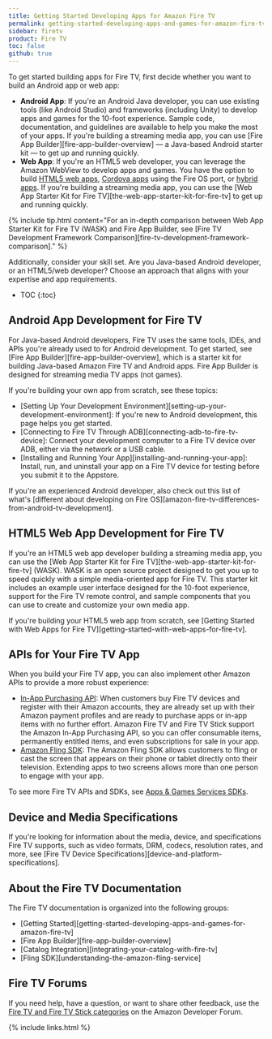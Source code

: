 ```yaml
---
title: Getting Started Developing Apps for Amazon Fire TV
permalink: getting-started-developing-apps-and-games-for-amazon-fire-tv.html
sidebar: firetv
product: Fire TV
toc: false
github: true
---
```


To get started building apps for Fire TV, first decide whether you want to build an Android app or web app:

*  **Android App**: If you're an Android Java developer, you can use existing tools (like Android Studio) and frameworks (including Unity) to develop apps and games for the 10-foot experience. Sample code, documentation, and guidelines are available to help you make the most of your apps. If you're building a streaming media app, you can use [Fire App Builder][fire-app-builder-overview] &mdash; a Java-based Android starter kit &mdash; to get up and running quickly.
*  **Web App**: If you're an HTML5 web developer, you can leverage the Amazon WebView to develop apps and games. You have the option to build [HTML5 web apps](https://developer.amazon.com/public/solutions/platforms/webapps), [Cordova apps](https://developer.amazon.com/public/solutions/platforms/cross-platform) using the Fire OS port, or [hybrid apps](https://developer.amazon.com/public/solutions/platforms/android-fireos/docs/building-and-testing-your-hybrid-app). If you're building a streaming media app, you can use the [Web App Starter Kit for Fire TV][the-web-app-starter-kit-for-fire-tv] to get up and running quickly.

{% include tip.html content="For an in-depth comparison between Web App Starter Kit for Fire TV (WASK) and Fire App Builder, see [Fire TV Development Framework Comparison][fire-tv-development-framework-comparison]." %}

Additionally, consider your skill set. Are you Java-based Android developer, or an HTML5/web developer? Choose an approach that aligns with your expertise and app requirements.

* TOC
{:toc}

## Android App Development for Fire TV

For Java-based Android developers, Fire TV uses the same tools, IDEs, and APIs you're already used to for Android development. To get started, see [Fire App Builder][fire-app-builder-overview], which is a starter kit for building Java-based Amazon Fire TV and Android apps. Fire App Builder is designed for streaming media TV apps (not games).

If you're building your own app from scratch, see these topics:

* [Setting Up Your Development Environment][setting-up-your-development-environment]: If you're new to Android development, this page helps you get started.
* [Connecting to Fire TV Through ADB][connecting-adb-to-fire-tv-device]: Connect your development computer to a Fire TV device over ADB, either via the network or a USB cable.
* [Installing and Running Your App][installing-and-running-your-app]: Install, run, and uninstall your app on a Fire TV device for testing before you submit it to the Appstore.

If you're an experienced Android developer, also check out this list of what's [different about developing on Fire OS][amazon-fire-tv-differences-from-android-tv-development].

## HTML5 Web App Development for Fire TV

If you're an HTML5 web app developer building a streaming media app, you can use the [Web App Starter Kit for Fire TV][the-web-app-starter-kit-for-fire-tv] (WASK). WASK is an open source project designed to get you up to speed quickly with a simple media-oriented app for Fire TV. This starter kit includes an example user interface designed for the 10-foot experience, support for the Fire TV remote control, and sample components that you can use to create and customize your own media app.

If you're building your HTML5 web app from scratch, see [Getting Started with Web Apps for Fire TV][getting-started-with-web-apps-for-fire-tv].

## APIs for Your Fire TV App

When you build your Fire TV app, you can also implement other Amazon APIs to provide a more robust experience:

*  [In-App Purchasing API](https://developer.amazon.com/public/apis/earn/in-app-purchasing): When customers buy Fire TV devices and register with their Amazon accounts, they are already set up with their Amazon payment profiles and are ready to purchase apps or in-app items with no further effort. Amazon Fire TV and Fire TV Stick support the Amazon In-App Purchasing API, so you can offer consumable items, permanently entitled items, and even subscriptions for sale in your app.
*  [Amazon Fling SDK](/apis/experience/fling/docs/understanding-the-amazon-fling-service): The Amazon Fling SDK allows customers to fling or cast the screen that appears on their phone or tablet directly onto their television. Extending apps to two screens allows more than one person to engage with your app.

To see more Fire TV APIs and SDKs, see [Apps & Games Services SDKs](/resources/development-tools/sdk).

## Device and Media Specifications

If you're looking for information about the media, device, and specifications Fire TV supports, such as video formats, DRM, codecs, resolution rates, and more, see [Fire TV Device Specifications][device-and-platform-specifications].

## About the Fire TV Documentation

The Fire TV documentation is organized into the following groups:

*  [Getting Started][getting-started-developing-apps-and-games-for-amazon-fire-tv]
*  [Fire App Builder][fire-app-builder-overview]
*  [Catalog Integration][integrating-your-catalog-with-fire-tv]
*  [Fling SDK][understanding-the-amazon-fling-service]

## Fire TV Forums

If you need help, have a question, or want to share other feedback, use the [Fire TV and Fire TV Stick categories](https://forums.developer.amazon.com/spaces/43/Fire+TV+and+Fire+TV+Stick.html) on the Amazon Developer Forum.

{% include links.html %}
